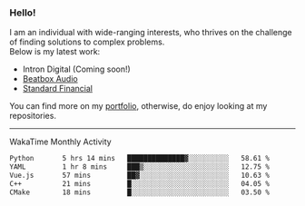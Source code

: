 ### Hello!

I am an individual with wide-ranging interests, who thrives on the challenge of finding solutions to complex problems. <br/> Below is my latest work:
- Intron Digital (Coming soon!)
- [Beatbox Audio](https://bumbleboss.xyz/w/beatbox-audio)
- [Standard Financial](https://bumbleboss.xyz/w/standard-financial)

You can find more on my [portfolio](https://bumbleboss.xyz/work), otherwise, do enjoy looking at my repositories.

---

WakaTime Monthly Activity

<!--START_SECTION:waka-->

```txt
Python       5 hrs 14 mins   ██████████████▓░░░░░░░░░░   58.61 %
YAML         1 hr 8 mins     ███▒░░░░░░░░░░░░░░░░░░░░░   12.75 %
Vue.js       57 mins         ██▓░░░░░░░░░░░░░░░░░░░░░░   10.63 %
C++          21 mins         █░░░░░░░░░░░░░░░░░░░░░░░░   04.05 %
CMake        18 mins         █░░░░░░░░░░░░░░░░░░░░░░░░   03.50 %
```

<!--END_SECTION:waka-->
